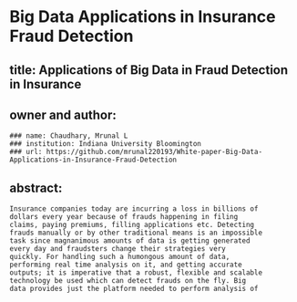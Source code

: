 # Big Data Applications in Insurance Fraud Detection
## title: Applications of Big Data in Fraud Detection in Insurance
## owner and author:
    ### name: Chaudhary, Mrunal L
    ### institution: Indiana University Bloomington
    ### url: https://github.com/mrunal220193/White-paper-Big-Data-Applications-in-Insurance-Fraud-Detection
## abstract: 
    Insurance companies today are incurring a loss in billions of
    dollars every year because of frauds happening in filing
    claims, paying premiums, filling applications etc. Detecting
    frauds manually or by other traditional means is an impossible
    task since magnanimous amounts of data is getting generated
    every day and fraudsters change their strategies very
    quickly. For handling such a humongous amount of data,
    performing real time analysis on it, and getting accurate
    outputs; it is imperative that a robust, flexible and scalable
    technology be used which can detect frauds on the fly. Big
    data provides just the platform needed to perform analysis of
 
